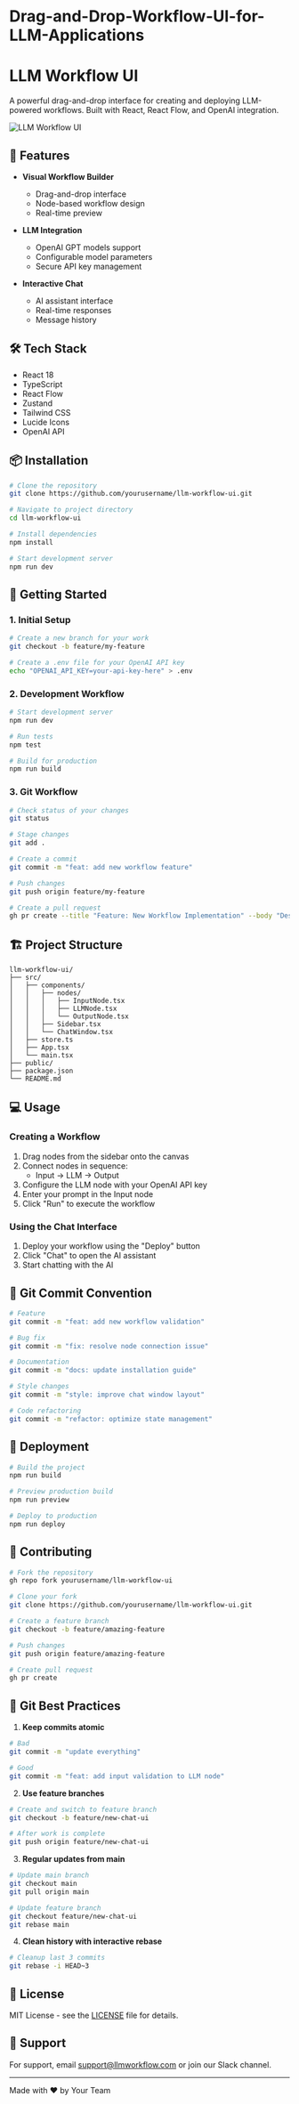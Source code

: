# Drag-and-Drop-Workflow-UI-for-LLM-Applications

# LLM Workflow UI

A powerful drag-and-drop interface for creating and deploying LLM-powered workflows. Built with React, React Flow, and OpenAI integration.

![LLM Workflow UI](https://images.unsplash.com/photo-1607798748738-b15c40d33d57?auto=format&fit=crop&q=80)

## 🚀 Features

- **Visual Workflow Builder**
  - Drag-and-drop interface
  - Node-based workflow design
  - Real-time preview
  
- **LLM Integration**
  - OpenAI GPT models support
  - Configurable model parameters
  - Secure API key management

- **Interactive Chat**
  - AI assistant interface
  - Real-time responses
  - Message history

## 🛠️ Tech Stack

- React 18
- TypeScript
- React Flow
- Zustand
- Tailwind CSS
- Lucide Icons
- OpenAI API

## 📦 Installation

```bash
# Clone the repository
git clone https://github.com/yourusername/llm-workflow-ui.git

# Navigate to project directory
cd llm-workflow-ui

# Install dependencies
npm install

# Start development server
npm run dev
```

## 🌟 Getting Started

### 1. Initial Setup

```bash
# Create a new branch for your work
git checkout -b feature/my-feature

# Create a .env file for your OpenAI API key
echo "OPENAI_API_KEY=your-api-key-here" > .env
```

### 2. Development Workflow

```bash
# Start development server
npm run dev

# Run tests
npm test

# Build for production
npm run build
```

### 3. Git Workflow

```bash
# Check status of your changes
git status

# Stage changes
git add .

# Create a commit
git commit -m "feat: add new workflow feature"

# Push changes
git push origin feature/my-feature

# Create a pull request
gh pr create --title "Feature: New Workflow Implementation" --body "Description of changes"
```

## 🏗️ Project Structure

```
llm-workflow-ui/
├── src/
│   ├── components/
│   │   ├── nodes/
│   │   │   ├── InputNode.tsx
│   │   │   ├── LLMNode.tsx
│   │   │   └── OutputNode.tsx
│   │   ├── Sidebar.tsx
│   │   └── ChatWindow.tsx
│   ├── store.ts
│   ├── App.tsx
│   └── main.tsx
├── public/
├── package.json
└── README.md
```

## 💻 Usage

### Creating a Workflow

1. Drag nodes from the sidebar onto the canvas
2. Connect nodes in sequence:
   - Input → LLM → Output
3. Configure the LLM node with your OpenAI API key
4. Enter your prompt in the Input node
5. Click "Run" to execute the workflow

### Using the Chat Interface

1. Deploy your workflow using the "Deploy" button
2. Click "Chat" to open the AI assistant
3. Start chatting with the AI

## 🔄 Git Commit Convention

```bash
# Feature
git commit -m "feat: add new workflow validation"

# Bug fix
git commit -m "fix: resolve node connection issue"

# Documentation
git commit -m "docs: update installation guide"

# Style changes
git commit -m "style: improve chat window layout"

# Code refactoring
git commit -m "refactor: optimize state management"
```

## 🚀 Deployment

```bash
# Build the project
npm run build

# Preview production build
npm run preview

# Deploy to production
npm run deploy
```

## 🤝 Contributing

```bash
# Fork the repository
gh repo fork yourusername/llm-workflow-ui

# Clone your fork
git clone https://github.com/yourusername/llm-workflow-ui.git

# Create a feature branch
git checkout -b feature/amazing-feature

# Push changes
git push origin feature/amazing-feature

# Create pull request
gh pr create
```

## 📝 Git Best Practices

1. **Keep commits atomic**
```bash
# Bad
git commit -m "update everything"

# Good
git commit -m "feat: add input validation to LLM node"
```

2. **Use feature branches**
```bash
# Create and switch to feature branch
git checkout -b feature/new-chat-ui

# After work is complete
git push origin feature/new-chat-ui
```

3. **Regular updates from main**
```bash
# Update main branch
git checkout main
git pull origin main

# Update feature branch
git checkout feature/new-chat-ui
git rebase main
```

4. **Clean history with interactive rebase**
```bash
# Cleanup last 3 commits
git rebase -i HEAD~3
```

## 📄 License

MIT License - see the [LICENSE](LICENSE) file for details.

## 🤝 Support

For support, email support@llmworkflow.com or join our Slack channel.

---

Made with ❤️ by Your Team
